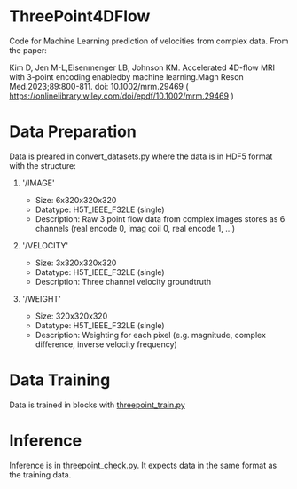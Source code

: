 # ThreePoint4DFlow
Code for Machine Learning prediction of velocities from complex data. From the paper: 
  
  Kim D, Jen M-L,Eisenmenger LB, Johnson KM. Accelerated 4D-flow MRI with 3-point encoding enabledby machine learning.Magn Reson Med.2023;89:800-811. doi: 10.1002/mrm.29469  (
  https://onlinelibrary.wiley.com/doi/epdf/10.1002/mrm.29469 )

# Data Preparation
Data is preared in convert_datasets.py where the data is in HDF5 format with the structure:

1. '/IMAGE' 
    - Size:  6x320x320x320
    - Datatype:   H5T_IEEE_F32LE (single)
    - Description: Raw 3 point flow data from complex images stores as 6 channels (real encode 0, imag coil 0, real encode 1, ...) 
    
1. '/VELOCITY' 
    - Size:  3x320x320x320
    - Datatype:   H5T_IEEE_F32LE (single)
    - Description:  Three channel velocity groundtruth

1. '/WEIGHT' 
    - Size:  320x320x320
    - Datatype:   H5T_IEEE_F32LE (single)
    - Description:  Weighting for each pixel (e.g. magnitude, complex difference, inverse velocity frequency)

#  Data Training
Data is trained in blocks with [threepoint_train.py](threepoint_train.py) 

#  Inference
Inference is in [threepoint_check.py](threepoint_check.py). It expects data in the same format as the training data. 

  


